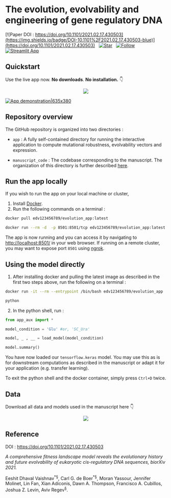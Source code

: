 

# The evolution, evolvability and engineering of gene regulatory DNA


[![Paper DOI : https://doi.org/10.1101/2021.02.17.430503](https://img.shields.io/badge/DOI-10.1101%2F2021.02.17.430503-blue)](https://doi.org/10.1101/2021.02.17.430503) &nbsp; [![Star](https://img.shields.io/github/stars/1edv/evolution.svg?logo=github&style=social)](https://github.com/1edv/evolution) &nbsp; [![Follow](https://img.shields.io/twitter/follow/edv_tweets?style=social)](https://www.twitter.com/edv_tweets) &nbsp; [![Streamlit App](https://static.streamlit.io/badges/streamlit_badge_black_white.svg)](https://share.streamlit.io/1edv/evolution/app/app.py)



## Quickstart
Use the live app now. __No downloads__. __No installation.__ 👇 
<p align = 'center'>
<a href='https://evolution-app-vbxxkl6a7a-ue.a.run.app/'><img align="center" src="https://img.icons8.com/nolan/96/artificial-intelligence.png"/></a>  

</p>

[comment]: <> (<a href=https://1edv.github.io/evolution/><img src="https://img.icons8.com/nolan/96/artificial-intelligence.png"/></a>) 

[![App demonstration|635x380](demo.gif)](https://evolution-app-vbxxkl6a7a-ue.a.run.app/)


## Repository overview
The GitHub repository is organized into two directories : 
- ```app``` : A fully self-contained directory for running the interactive application to compute mutational robustness, evolvability vectors and expression.

- ```manuscript_code``` : The codebase corresponding to the manuscript. The organization of this directory is further described [here](manuscript_code/README.md).


## Run the app locally
If you wish to run the app on your local machine or cluster, 

1. Install [Docker](https://docs.docker.com/get-docker/).
2. Run the following commands on a terminal :
```bash
docker pull edv123456789/evolution_app:latest

docker run --rm -d  -p 8501:8501/tcp edv123456789/evolution_app:latest
```
The app is now running and you can access it by navigating to [http://localhost:8501/](http://localhost:8501/) in your web browser. If running on a remote cluster, you may want to expose port ```8501``` using [ngrok](https://ngrok.com/).

## Using the model directly
1. After installing docker and pulling the latest image as described in the first two steps above, run the following on a terminal :
```bash
docker run -it --rm --entrypoint /bin/bash edv123456789/evolution_app

python
```

2. In the python shell, run :
```python
from app_aux import *

model_condition = 'Glu' #or, 'SC_Ura'

model, _ , __ = load_model(model_condition) 

model.summary()
```

You have now loaded our ```tensorflow.keras``` model. You may use this as is for downstream computations as described in the manuscript or adapt it for your application (e.g. transfer learning). 

To exit the python shell and the docker container, simply press ```Ctrl+D``` twice.

## Data
Download all data and models used in the manuscript here 👇 
<p align = 'center'>
<a href='https://zenodo.org/record/4436477#.X_8V-hNKgUF'><img align="center" src="https://img.icons8.com/nolan/96/database.png"/></a>  

</p>

## Reference 
DOI : https://doi.org/10.1101/2021.02.17.430503

_A comprehensive fitness landscape model reveals the evolutionary history and future evolvability of eukaryotic cis-regulatory DNA sequences, biorXiv 2021._

Eeshit Dhaval Vaishnav<sup>\*§</sup>,  Carl G. de Boer<sup>\*§</sup>,  Moran Yassour,  Jennifer Molinet, Lin Fan,  Xian Adiconis, Dawn A. Thompson,  Francisco A. Cubillos,  Joshua Z. Levin,  Aviv Regev<sup>§</sup>. 



